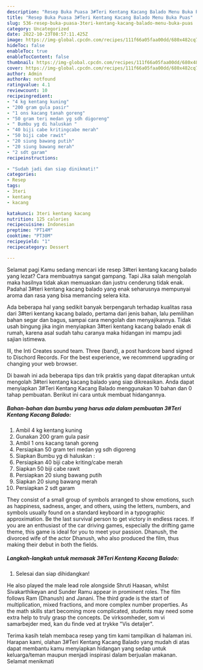 ```yaml
---
description: "Resep Buka Puasa 3#Teri Kentang Kacang Balado Menu Buka Puas"
title: "Resep Buka Puasa 3#Teri Kentang Kacang Balado Menu Buka Puas"
slug: 536-resep-buka-puasa-3teri-kentang-kacang-balado-menu-buka-puas
category: Uncategorized
date: 2022-10-23T08:57:11.425Z
image: https://img-global.cpcdn.com/recipes/111f66a05faa00dd/680x482cq70/3teri-kentang-kacang-balado-foto-resep-utama.jpg
hideToc: false
enableToc: true
enableTocContent: false
thumbnail: https://img-global.cpcdn.com/recipes/111f66a05faa00dd/680x482cq70/3teri-kentang-kacang-balado-foto-resep-utama.jpg
cover: https://img-global.cpcdn.com/recipes/111f66a05faa00dd/680x482cq70/3teri-kentang-kacang-balado-foto-resep-utama.jpg
author: Admin
authorAv: notfound
ratingvalue: 4.1
reviewcount: 10
recipeingredient:
- "4 kg kentang kuning"
- "200 gram gula pasir"
- "1 ons kacang tanah goreng"
- "50 gram teri medan yg sdh digoreng"
- " Bumbu yg di haluskan "
- "40 biji cabe kritingcabe merah"
- "50 biji cabe rawit"
- "20 siung bawang putih"
- "20 siung bawang merah"
- "2 sdt garam"
recipeinstructions:

- "Sudah jadi dan siap dinikmati!"
categories:
- Resep
tags:
- 3teri
- kentang
- kacang

katakunci: 3teri kentang kacang 
nutrition: 125 calories
recipecuisine: Indonesian
preptime: "PT14M"
cooktime: "PT30M"
recipeyield: "1"
recipecategory: Dessert

---
```



Selamat pagi Kamu sedang mencari ide resep 3#teri kentang kacang balado yang lezat? Cara membuatnya sangat gampang. Tapi Jika salah mengolah maka hasilnya tidak akan memuaskan dan justru cenderung tidak enak. Padahal 3#teri kentang kacang balado yang enak seharusnya mempunyai aroma dan rasa yang bisa memancing selera kita.


Ada beberapa hal yang sedikit banyak berpengaruh terhadap kualitas rasa dari 3#teri kentang kacang balado, pertama dari jenis bahan, lalu pemilihan bahan segar dan bagus, sampai cara mengolah dan menyajikannya. Tidak usah bingung jika ingin menyiapkan 3#teri kentang kacang balado enak di rumah, karena asal sudah tahu caranya maka hidangan ini mampu jadi sajian istimewa.

III, the Inti Creates sound team. Three (band), a post hardcore band signed to Dischord Records. For the best experience, we recommend upgrading or changing your web browser.


Di bawah ini ada beberapa tips dan trik praktis yang dapat diterapkan untuk mengolah 3#teri kentang kacang balado yang siap dikreasikan. Anda dapat menyiapkan 3#Teri Kentang Kacang Balado menggunakan 10 bahan dan 0 tahap pembuatan. Berikut ini cara untuk membuat hidangannya.

<!--inarticleads1-->

##### Bahan-bahan dan bumbu yang harus ada dalam pembuatan 3#Teri Kentang Kacang Balado:

1. Ambil 4 kg kentang kuning
1. Gunakan 200 gram gula pasir
1. Ambil 1 ons kacang tanah goreng
1. Persiapkan 50 gram teri medan yg sdh digoreng
1. Siapkan  Bumbu yg di haluskan :
1. Persiapkan 40 biji cabe kriting/cabe merah
1. Siapkan 50 biji cabe rawit
1. Persiapkan 20 siung bawang putih
1. Siapkan 20 siung bawang merah
1. Persiapkan 2 sdt garam


They consist of a small group of symbols arranged to show emotions, such as happiness, sadness, anger, and others, using the letters, numbers, and symbols usually found on a standard keyboard in a typographic approximation. Be the last survival person to get victory in endless races. If you are an enthusiast of the car driving games, especially the drifting game theme, this game is ideal for you to meet your passion. Dhanush, the divorced wife of the actor Dhanush, who also produced the film, thus making their debut in both the fields. 

<!--inarticleads2-->

##### Langkah-langkah untuk memasak 3#Teri Kentang Kacang Balado:


1. Selesai dan siap dihidangkan!

He also played the male lead role alongside Shruti Haasan, whilst Sivakarthikeyan and Sunder Ramu appear in prominent roles. The film follows Ram (Dhanush) and Janani. The third grade is the start of multiplication, mixed fractions, and more complex number properties. As the math skills start becoming more complicated, students may need some extra help to truly grasp the concepts. De virksomheder, som vi samarbejder med, kan du finde ved at trykke &#34;Vis detaljer&#34;. 

Terima kasih telah membaca resep yang tim kami tampilkan di halaman ini. Harapan kami, olahan 3#Teri Kentang Kacang Balado yang mudah di atas dapat membantu kamu menyiapkan hidangan yang sedap untuk keluarga/teman maupun menjadi inspirasi dalam berjualan makanan. Selamat menikmati

